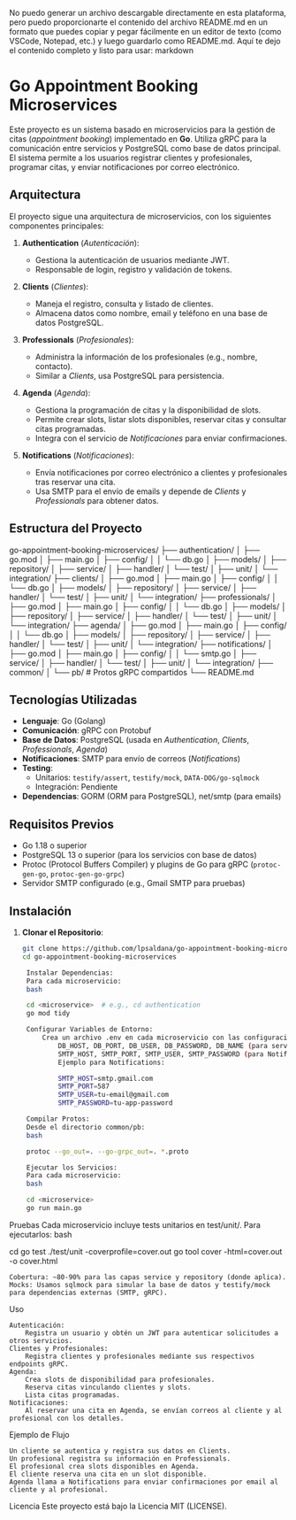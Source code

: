 No puedo generar un archivo descargable directamente en esta plataforma, pero puedo proporcionarte el contenido del archivo README.md en un formato que puedes copiar y pegar fácilmente en un editor de texto (como VSCode, Notepad, etc.) y luego guardarlo como README.md. Aquí te dejo el contenido completo y listo para usar:
markdown

# Go Appointment Booking Microservices

Este proyecto es un sistema basado en microservicios para la gestión de citas (*appointment booking*) implementado en **Go**. Utiliza gRPC para la comunicación entre servicios y PostgreSQL como base de datos principal. El sistema permite a los usuarios registrar clientes y profesionales, programar citas, y enviar notificaciones por correo electrónico.

## Arquitectura

El proyecto sigue una arquitectura de microservicios, con los siguientes componentes principales:

1. **Authentication** (*Autenticación*):
   - Gestiona la autenticación de usuarios mediante JWT.
   - Responsable de login, registro y validación de tokens.

2. **Clients** (*Clientes*):
   - Maneja el registro, consulta y listado de clientes.
   - Almacena datos como nombre, email y teléfono en una base de datos PostgreSQL.

3. **Professionals** (*Profesionales*):
   - Administra la información de los profesionales (e.g., nombre, contacto).
   - Similar a *Clients*, usa PostgreSQL para persistencia.

4. **Agenda** (*Agenda*):
   - Gestiona la programación de citas y la disponibilidad de slots.
   - Permite crear slots, listar slots disponibles, reservar citas y consultar citas programadas.
   - Integra con el servicio de *Notificaciones* para enviar confirmaciones.

5. **Notifications** (*Notificaciones*):
   - Envía notificaciones por correo electrónico a clientes y profesionales tras reservar una cita.
   - Usa SMTP para el envío de emails y depende de *Clients* y *Professionals* para obtener datos.

## Estructura del Proyecto

go-appointment-booking-microservices/
├── authentication/
│   ├── go.mod
│   ├── main.go
│   ├── config/
│   │   └── db.go
│   ├── models/
│   ├── repository/
│   ├── service/
│   ├── handler/
│   └── test/
│       ├── unit/
│       └── integration/
├── clients/
│   ├── go.mod
│   ├── main.go
│   ├── config/
│   │   └── db.go
│   ├── models/
│   ├── repository/
│   ├── service/
│   ├── handler/
│   └── test/
│       ├── unit/
│       └── integration/
├── professionals/
│   ├── go.mod
│   ├── main.go
│   ├── config/
│   │   └── db.go
│   ├── models/
│   ├── repository/
│   ├── service/
│   ├── handler/
│   └── test/
│       ├── unit/
│       └── integration/
├── agenda/
│   ├── go.mod
│   ├── main.go
│   ├── config/
│   │   └── db.go
│   ├── models/
│   ├── repository/
│   ├── service/
│   ├── handler/
│   └── test/
│       ├── unit/
│       └── integration/
├── notifications/
│   ├── go.mod
│   ├── main.go
│   ├── config/
│   │   └── smtp.go
│   ├── service/
│   ├── handler/
│   └── test/
│       ├── unit/
│       └── integration/
├── common/
│   └── pb/  # Protos gRPC compartidos
└── README.md


## Tecnologías Utilizadas

- **Lenguaje**: Go (Golang)
- **Comunicación**: gRPC con Protobuf
- **Base de Datos**: PostgreSQL (usada en *Authentication*, *Clients*, *Professionals*, *Agenda*)
- **Notificaciones**: SMTP para envío de correos (*Notifications*)
- **Testing**: 
  - Unitarios: `testify/assert`, `testify/mock`, `DATA-DOG/go-sqlmock`
  - Integración: Pendiente
- **Dependencias**: GORM (ORM para PostgreSQL), net/smtp (para emails)

## Requisitos Previos

- Go 1.18 o superior
- PostgreSQL 13 o superior (para los servicios con base de datos)
- Protoc (Protocol Buffers Compiler) y plugins de Go para gRPC (`protoc-gen-go`, `protoc-gen-go-grpc`)
- Servidor SMTP configurado (e.g., Gmail SMTP para pruebas)

## Instalación

1. **Clonar el Repositorio**:
   ```bash
   git clone https://github.com/lpsaldana/go-appointment-booking-microservices.git
   cd go-appointment-booking-microservices

    Instalar Dependencias:
    Para cada microservicio:
    bash

    cd <microservice>  # e.g., cd authentication
    go mod tidy

    Configurar Variables de Entorno:
        Crea un archivo .env en cada microservicio con las configuraciones necesarias:
            DB_HOST, DB_PORT, DB_USER, DB_PASSWORD, DB_NAME (para servicios con DB)
            SMTP_HOST, SMTP_PORT, SMTP_USER, SMTP_PASSWORD (para Notifications)
            Ejemplo para Notifications:

            SMTP_HOST=smtp.gmail.com
            SMTP_PORT=587
            SMTP_USER=tu-email@gmail.com
            SMTP_PASSWORD=tu-app-password

    Compilar Protos:
    Desde el directorio common/pb:
    bash

    protoc --go_out=. --go-grpc_out=. *.proto

    Ejecutar los Servicios:
    Para cada microservicio:
    bash

    cd <microservice>
    go run main.go

Pruebas
Cada microservicio incluye tests unitarios en test/unit/. Para ejecutarlos:
bash

cd <microservice>
go test ./test/unit -coverprofile=cover.out
go tool cover -html=cover.out -o cover.html

    Cobertura: ~80-90% para las capas service y repository (donde aplica).
    Mocks: Usamos sqlmock para simular la base de datos y testify/mock para dependencias externas (SMTP, gRPC).

Uso

    Autenticación:
        Registra un usuario y obtén un JWT para autenticar solicitudes a otros servicios.
    Clientes y Profesionales:
        Registra clientes y profesionales mediante sus respectivos endpoints gRPC.
    Agenda:
        Crea slots de disponibilidad para profesionales.
        Reserva citas vinculando clientes y slots.
        Lista citas programadas.
    Notificaciones:
        Al reservar una cita en Agenda, se envían correos al cliente y al profesional con los detalles.

Ejemplo de Flujo

    Un cliente se autentica y registra sus datos en Clients.
    Un profesional registra su información en Professionals.
    El profesional crea slots disponibles en Agenda.
    El cliente reserva una cita en un slot disponible.
    Agenda llama a Notifications para enviar confirmaciones por email al cliente y al profesional.

Licencia
Este proyecto está bajo la Licencia MIT (LICENSE).
